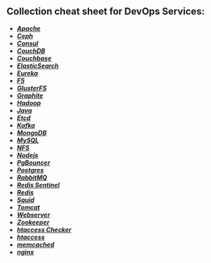 ## Collection cheat sheet for DevOps Services:

- ***[Apache](Apache.md)***
- ***[Ceph](https://sabaini.at/pages/ceph-cheatsheet.html)***
- ***[Consul](Consul.md)***
- ***[CouchDB](CouchDB.md)***
- ***[Couchbase](Couchbase.md)***
- ***[ElasticSearch](ElasticSearch.md)***
- ***[Eureka](https://github.com/Netflix/eureka/wiki/Eureka-REST-operations)***
- ***[F5](F5.md)***
- ***[GlusterFS](GlusterFS.md)***
- ***[Graphite](Graphite.md)***
- ***[Hadoop](http://www.dummies.com/how-to/content/hadoop-for-dummies-cheat-sheet.html)***
- ***[Java](Java.md)***
- ***[Etcd](etcd.md)***
- ***[Kafka](Kafka.md)***
- ***[MongoDB](MongoDB.md)***
- ***[MySQL](MySQL.md)***
- ***[NFS](NFS.md)***
- ***[Nodejs](Nodejs.md)***
- ***[PgBouncer](PgBouncer.md)***
- ***[Postgres](Postgres.md)***
- ***[RabbitMQ](RabbitMQ.md)***
- ***[Redis Sentinel](RedisSentinel.md)***
- ***[Redis](Redis.md)***
- ***[Squid](Squid.md)***
- ***[Tomcat](Tomcat.md)***
- ***[Webserver](Webserver.md)***
- ***[Zookeeper](Zookeeper.md)***
- ***[htaccess Checker](http://htaccess.mwl.be/)***
- ***[htaccess](htaccess.md)***
- ***[memcached](memcached.md)***
- ***[nginx](nginx.md)***
